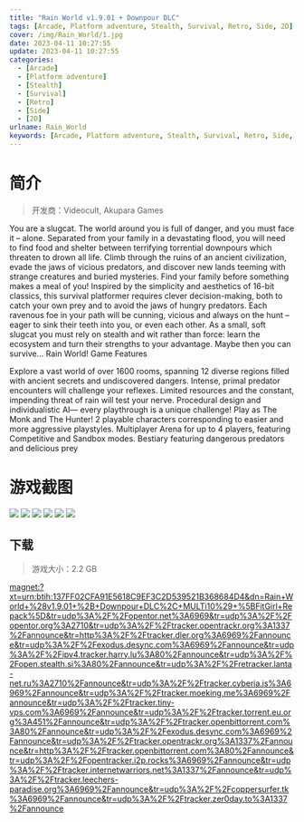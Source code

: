 ```yaml
---
title: "Rain World v1.9.01 + Downpour DLC"
tags: [Arcade, Platform adventure, Stealth, Survival, Retro, Side, 2D]
cover: /img/Rain_World/1.jpg
date: 2023-04-11 10:27:55
update: 2023-04-11 10:27:55
categories: 
  - [Arcade]
  - [Platform adventure]
  - [Stealth]
  - [Survival]
  - [Retro]
  - [Side]
  - [2D]
urlname: Rain_World
keywords: [Arcade, Platform adventure, Stealth, Survival, Retro, Side, 2D]
---
```

# 简介

> 开发商：Videocult, Akupara Games

You are a slugcat. The world around you is full of danger, and you must face it – alone. Separated from your family in a devastating flood, you will need to find food and shelter between terrifying torrential downpours which threaten to drown all life. Climb through the ruins of an ancient civilization, evade the jaws of vicious predators, and discover new lands teeming with strange creatures and buried mysteries. Find your family before something makes a meal of you!
Inspired by the simplicity and aesthetics of 16-bit classics, this survival platformer requires clever decision-making, both to catch your own prey and to avoid the jaws of hungry predators. Each ravenous foe in your path will be cunning, vicious and always on the hunt – eager to sink their teeth into you, or even each other. As a small, soft slugcat you must rely on stealth and wit rather than force: learn the ecosystem and turn their strengths to your advantage. Maybe then you can survive… Rain World!
Game Features

Explore a vast world of over 1600 rooms, spanning 12 diverse regions filled with ancient secrets and undiscovered dangers.
Intense, primal predator encounters will challenge your reflexes. Limited resources and the constant, impending threat of rain will test your nerve.
Procedural design and individualistic AI— every playthrough is a unique challenge!
Play as The Monk and The Hunter! 2 playable characters corresponding to easier and more aggressive playstyles.
Multiplayer Arena for up to 4 players, featuring Competitive and Sandbox modes.
Bestiary featuring dangerous predators and delicious prey

# 游戏截图

![](/img/Rain_World/2.jpg)
![](/img/Rain_World/3.jpg)
![](/img/Rain_World/4.jpg)
![](/img/Rain_World/5.jpg)
![](/img/Rain_World/6.jpg)
![](/img/Rain_World/7.jpg)


## 下载

> 游戏大小：2.2 GB

[magnet:?xt=urn:btih:137FF02CFA91E5618C9EF3C2D539521B368684D4&amp;dn=Rain+World+%28v1.9.01+%2B+Downpour+DLC%2C+MULTi10%29+%5BFitGirl+Repack%5D&amp;tr=udp%3A%2F%2Fopentor.net%3A6969&amp;tr=udp%3A%2F%2Fopentor.org%3A2710&amp;tr=udp%3A%2F%2Ftracker.opentrackr.org%3A1337%2Fannounce&amp;tr=http%3A%2F%2Ftracker.dler.org%3A6969%2Fannounce&amp;tr=udp%3A%2F%2Fexodus.desync.com%3A6969%2Fannounce&amp;tr=udp%3A%2F%2Fipv4.tracker.harry.lu%3A80%2Fannounce&amp;tr=udp%3A%2F%2Fopen.stealth.si%3A80%2Fannounce&amp;tr=udp%3A%2F%2Fretracker.lanta-net.ru%3A2710%2Fannounce&amp;tr=udp%3A%2F%2Ftracker.cyberia.is%3A6969%2Fannounce&amp;tr=udp%3A%2F%2Ftracker.moeking.me%3A6969%2Fannounce&amp;tr=udp%3A%2F%2Ftracker.tiny-vps.com%3A6969%2Fannounce&amp;tr=udp%3A%2F%2Ftracker.torrent.eu.org%3A451%2Fannounce&amp;tr=udp%3A%2F%2Ftracker.openbittorrent.com%3A80%2Fannounce&amp;tr=udp%3A%2F%2Fexodus.desync.com%3A6969%2Fannounce&amp;tr=udp%3A%2F%2Ftracker.opentrackr.org%3A1337%2Fannounce&amp;tr=http%3A%2F%2Ftracker.openbittorrent.com%3A80%2Fannounce&amp;tr=udp%3A%2F%2Fopentracker.i2p.rocks%3A6969%2Fannounce&amp;tr=udp%3A%2F%2Ftracker.internetwarriors.net%3A1337%2Fannounce&amp;tr=udp%3A%2F%2Ftracker.leechers-paradise.org%3A6969%2Fannounce&amp;tr=udp%3A%2F%2Fcoppersurfer.tk%3A6969%2Fannounce&amp;tr=udp%3A%2F%2Ftracker.zer0day.to%3A1337%2Fannounce](magnet:?xt=urn:btih:137FF02CFA91E5618C9EF3C2D539521B368684D4&amp;dn=Rain+World+%28v1.9.01+%2B+Downpour+DLC%2C+MULTi10%29+%5BFitGirl+Repack%5D&amp;tr=udp%3A%2F%2Fopentor.net%3A6969&amp;tr=udp%3A%2F%2Fopentor.org%3A2710&amp;tr=udp%3A%2F%2Ftracker.opentrackr.org%3A1337%2Fannounce&amp;tr=http%3A%2F%2Ftracker.dler.org%3A6969%2Fannounce&amp;tr=udp%3A%2F%2Fexodus.desync.com%3A6969%2Fannounce&amp;tr=udp%3A%2F%2Fipv4.tracker.harry.lu%3A80%2Fannounce&amp;tr=udp%3A%2F%2Fopen.stealth.si%3A80%2Fannounce&amp;tr=udp%3A%2F%2Fretracker.lanta-net.ru%3A2710%2Fannounce&amp;tr=udp%3A%2F%2Ftracker.cyberia.is%3A6969%2Fannounce&amp;tr=udp%3A%2F%2Ftracker.moeking.me%3A6969%2Fannounce&amp;tr=udp%3A%2F%2Ftracker.tiny-vps.com%3A6969%2Fannounce&amp;tr=udp%3A%2F%2Ftracker.torrent.eu.org%3A451%2Fannounce&amp;tr=udp%3A%2F%2Ftracker.openbittorrent.com%3A80%2Fannounce&amp;tr=udp%3A%2F%2Fexodus.desync.com%3A6969%2Fannounce&amp;tr=udp%3A%2F%2Ftracker.opentrackr.org%3A1337%2Fannounce&amp;tr=http%3A%2F%2Ftracker.openbittorrent.com%3A80%2Fannounce&amp;tr=udp%3A%2F%2Fopentracker.i2p.rocks%3A6969%2Fannounce&amp;tr=udp%3A%2F%2Ftracker.internetwarriors.net%3A1337%2Fannounce&amp;tr=udp%3A%2F%2Ftracker.leechers-paradise.org%3A6969%2Fannounce&amp;tr=udp%3A%2F%2Fcoppersurfer.tk%3A6969%2Fannounce&amp;tr=udp%3A%2F%2Ftracker.zer0day.to%3A1337%2Fannounce)
